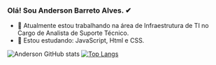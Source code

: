 ### Olá! Sou Anderson Barreto Alves. ✔


- 🔭 Atualmente estou trabalhando na área de Infraestrutura de TI no Cargo de Analista de Suporte Técnico.
- 🌱 Estou estudando: JavaScript, Html e CSS.

![Anderson GitHub stats](https://github-readme-stats-sigma-five.vercel.app/api?username=andersonbarretoalves&show_icons=true&theme=merko)
[![Top Langs](https://github-readme-stats-sigma-five.vercel.app/api/top-langs/?username=andersonbarretoalves&layout=compact&theme=merko)](https://github.com/andersonbarretoalves)
